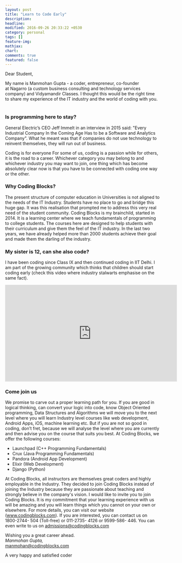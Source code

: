 ```yaml
---
layout: post
title: "Learn to Code Early"
description: 
headline: 
modified: 2016-09-26 20:33:22 +0530
category: personal
tags: []
feature-img: 
mathjax: 
chart: 
comments: true
featured: false
---
```

Dear Student,
 


My name is Manmohan Gupta - a coder, entrepreneur, co-founder at Nagarro (a custom business consulting and technology services company) and Vidyamandir Classes. I thought this would be the right time to share my experience of the IT industry and the world of coding with you.  

### Is programming here to stay?
General Electric’s CEO Jeff Immelt in an interview in 2015 said: "Every Industrial Company In the Coming Age Has to be a Software and Analytics Company". What he meant was that if companies do not use technology to reinvent themselves, they will run out of business. 

Coding is for everyone
For some of us, coding is a passion while for others, it is the road to a career. Whichever category you may belong to and whichever industry you may want to join, one thing which has become absolutely clear now is that you have to be connected with coding one way or the other. 

### Why Coding Blocks?
The present structure of computer education in Universities is not aligned to the needs of the IT Industry. Students have no place to go and bridge this huge gap. It was this realisation that prompted me to address this very real need of the student community.
Coding Blocks is my brainchild, started in 2014. It is a learning center where we teach fundamentals of programming to college students. The courses here are designed to help students with their curriculum and give them the feel of the IT industry. In the last two years, we have already helped more than 2000 students achieve their goal and made them the darling of the industry. 

### My sister is 12, can she also code?
I have been coding since Class IX and then continued coding in IIT Delhi. I am part of the growing community which thinks that children should start coding early (check this video where industry stalwarts emphasise on the same fact). 
<iframe width="560" height="315" src="https://www.youtube.com/embed/nKIu9yen5nc" frameborder="0" allowfullscreen></iframe>

### Come join us
We promise to carve out a proper learning path for you. If you are good in logical thinking, can convert your logic into code, know Object Oriented programming, Data Structures and Algorithms we will move you to the next level where you will learn Industry level courses like web development, Android Apps, iOS, machine learning etc. But if you are not so good in coding, don’t fret, because we will analyse the level where you are currently and then advise you on the course that suits you best. At Coding Blocks, we offer the following courses:
* Launchpad (C++ Programming Fundamentals)
* Crux (Java Programming Fundamentals)
* Pandora (Android App Development)
* Elixir (Web Development)
* Django (Python)

At Coding Blocks, all instructors are themselves great coders and highly employable in the Industry. They decided to join Coding Blocks instead of joining the Industry because they are passionate about teaching and strongly believe in the company's vision. I would like to invite you to join Coding Blocks. It is my commitment that your learning experience with us will be amazing and you will learn things which you cannot on your own or elsewhere.
For more details, you can visit our website (www.codingblocks.com). If you are interested, you can contact us on 1800-2744- 504 (Toll-free) or 011-2735- 4126 or 9599-586- 446. You can even write to us on admissions@codingblocks.com
 


Wishing you a great career ahead.  
_Manmohan Gupta,_  
[manmohan@codingblocks.com](mailto:manmohan@codingblocks.com)

A very happy and satisfied coder